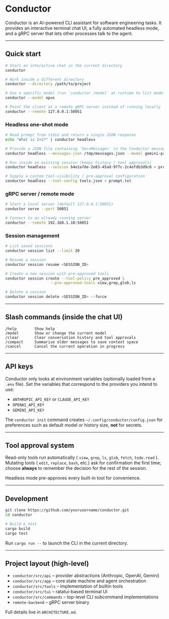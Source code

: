 # Conductor

Conductor is an AI-powered CLI assistant for software engineering tasks.  It provides an interactive terminal chat UI, a fully automated headless mode, and a gRPC server that lets other processes talk to the agent.

---

## Quick start

```bash
# Start an interactive chat in the current directory
conductor

# Work inside a different directory
conductor --directory /path/to/project

# Use a specific model (run `conductor /model` at runtime to list models)
conductor --model opus

# Point the client at a remote gRPC server instead of running locally
conductor --remote 127.0.0.1:50051
```

### Headless one-shot mode

```bash
# Read prompt from stdin and return a single JSON response
echo "What is 2+2?" | conductor headless

# Provide a JSON file containing `Vec<Message>` in the Conductor message format
conductor headless --messages-json /tmp/messages.json --model gemini-pro

# Run inside an existing session (keeps history / tool approvals)
conductor headless --session b4e1a7de-2e83-45ad-977c-2c4efdb3d9c6 < prompt.txt

# Supply a custom tool-visibility / pre-approval configuration
conductor headless --tool-config tools.json < prompt.txt
```

### gRPC server / remote mode

```bash
# Start a local server (default 127.0.0.1:50051)
conductor serve --port 50051

# Connect to an already running server
conductor --remote 192.168.1.10:50051
```

### Session management

```bash
# List saved sessions
conductor session list --limit 20

# Resume a session
conductor session resume <SESSION_ID>

# Create a new session with pre-approved tools
conductor session create --tool-policy pre_approved \
                    --pre-approved-tools view,grep,glob,ls

# Delete a session
conductor session delete <SESSION_ID> --force
```

---

## Slash commands (inside the chat UI)

```
/help        Show help
/model       Show or change the current model
/clear       Clear conversation history and tool approvals
/compact     Summarise older messages to save context space
/cancel      Cancel the current operation in progress
```

---

## API keys

Conductor only looks at environment variables (optionally loaded from a `.env` file).  Set the variables that correspond to the providers you intend to use:

* `ANTHROPIC_API_KEY` or `CLAUDE_API_KEY`
* `OPENAI_API_KEY`
* `GEMINI_API_KEY`

The `conductor init` command creates `~/.config/conductor/config.json` for preferences such as default model or history size, **not** for secrets.

---

## Tool approval system

Read-only tools run automatically ( `view`, `grep`, `ls`, `glob`, `fetch`, `todo.read` ).  Mutating tools ( `edit`, `replace`, `bash`, etc.) ask for confirmation the first time; choose **always** to remember the decision for the rest of the session.

Headless mode pre-approves every built-in tool for convenience.

---

## Development

```bash
git clone https://github.com/yourusername/conductor.git
cd conductor

# Build & test
cargo build
cargo test
```

Run `cargo run --` to launch the CLI in the current directory.

---

## Project layout (high-level)

* `conductor/src/api`    – provider abstractions (Anthropic, OpenAI, Gemini)
* `conductor/src/app`    – core state machine and agent orchestration
* `conductor/src/tools`  – implementation of builtin tools
* `conductor/src/tui`    – ratatui-based terminal UI
* `conductor/src/commands` – top-level CLI subcommand implementations
* `remote-backend`   – gRPC server binary

Full details live in `ARCHITECTURE.md`.
